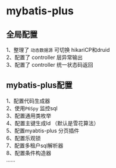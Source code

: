 # mybatis-plus
   ## <b>全局配置</b>
1、整理了 `动态数据源` 可切换 hikariCP和druid<br/>
2、配置了 controller 层异常输出<br/>
3、配置了 controller 统一状态码返回<br/>
   ## mybatis-plus配置
1、配置代码生成器<br/>
2、使用`P6Spy` 监控sql<br/>
3、配置通用类枚举<br/>
4、配置主键生成Id （默认是雪花算法）<br/>
5、配置myabtis-plus 分页插件<br/>
6、配置乐观锁<br/>
7、配置多租户sql解析器<br/>
8、配置条件构造器<br/>
......
